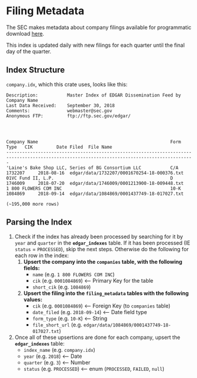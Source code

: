# Filing Metadata
The SEC makes metadata about company filings available for programmatic download [here](http://www.sec.gov/Archives/edgar/full-index/).

This index is updated daily with new filings for each quarter until the final day of the quarter.

## Index Structure
`company.idx`, which this crate uses, looks like this:
```
Description:           Master Index of EDGAR Dissemination Feed by Company Name
Last Data Received:    September 30, 2018
Comments:              webmaster@sec.gov
Anonymous FTP:         ftp://ftp.sec.gov/edgar/
 
 
 
 
Company Name                                                  Form Type   CIK         Date Filed  File Name
---------------------------------------------------------------------------------------------------------------------------------------------
'Laine's Bake Shop LLC, Series of BG Consortium LLC           C/A         1732207     2018-08-16  edgar/data/1732207/0001670254-18-000376.txt         
01VC Fund II, L.P.                                            D           1746009     2018-07-20  edgar/data/1746009/0001213900-18-009448.txt         
1 800 FLOWERS COM INC                                         10-K        1084869     2018-09-14  edgar/data/1084869/0001437749-18-017027.txt

(~195,000 more rows)
```

## Parsing the Index
1. Check if the index has already been processed by searching for it by `year` and `quarter` in the **`edgar_indexes`** table. If it has been processed (IE `status` = `PROCESSED`), skip the next steps. Otherwise do the following for each row in the index:
    1. **Upsert the company into the `companies` table, with the following fields:**
        - `name` (e.g. `1 800 FLOWERS COM INC`)
        - `cik` (e.g. `0001084869`) <-- Primary Key for the table
        - `short_cik` (e.g. `1084869`)
    2. **Upsert the filing into the `filing_metadata` tables with the following values:**
        - `cik` (e.g. `0001084869`) <-- Foreign Key (to `companies` table)
        - `date_filed` (e.g. `2018-09-14`) <-- Date field type
        - `form_type` (e.g. `10-K`) <-- String
        - `file_short_url` (e.g. `edgar/data/1084869/0001437749-18-017027.txt`)
2. Once all of these upsertions are done for each company, upsert the **`edgar_indexes`** table:
    - `index_name` (e.g. `company.idx`)
    - `year` (e.g. `2018`) <-- Date
    - `quarter` (e.g. `3`) <-- Number
    - `status` (e.g. `PROCESSED`) <-- enum (`PROCESSED`, `FAILED`, `null`)
